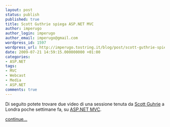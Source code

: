 ```yaml
---
layout: post
status: publish
published: true
title: Scott Guthrie spiega ASP.NET MVC
author: imperugo
author_login: imperugo
author_email: imperugo@gmail.com
wordpress_id: 1597
wordpress_url: http://imperugo.tostring.it/blog/post/scott-guthrie-spiega-aspnet-mvc/
date: 2009-07-21 14:59:15.000000000 +01:00
categories:
- ASP.NET
tags:
- MVC
- Webcast
- Media
- ASP.NET
comments: true
---
```

<p>Di seguito potete trovare due video di una sessione tenuta da <a target="_blank" rel="nofollow" href="http://weblogs.asp.net/scottgu/" title="Scott Guthrie's Blog">Scott Guhrie</a> a Londra poche settimane fa, su <a target="_blank" rel="nofollow" href="http://www.asp.net/mvc">ASP.NET MVC</a>.</p>
<p><a class="more" href="http://imperugo.tostring.it/blog/post/scott-guthrie-spiega-aspnet-mvc/">continue...</a></p>
